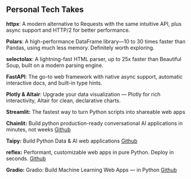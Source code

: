 ## Personal Tech Takes

**httpx**: A modern alternative to Requests with the same intuitive API, plus async support and HTTP/2 for better performance.

**Polars**: A high-performance DataFrame library—10 to 30 times faster than Pandas, using much less memory. Definitely worth exploring.

**selectolax**: A lightning-fast HTML parser, up to 25x faster than Beautiful Soup, built on a modern parsing engine.

**FastAPI**: The go-to web framework with native async support, automatic interactive docs, and built-in type hints.

**Plotly & Altair**: Upgrade your data visualization — Plotly for rich interactivity, Altair for clean, declarative charts.

**Streamlit:** The fastest way to turn Python scripts into shareable web apps

**Chainlit:** Build python production-ready conversational AI applications in minutes, not weeks [Github](https://github.com/Chainlit/chainlit)

**Taipy:** Build Python Data & AI web applications [Github](https://github.com/Avaiga/taipy)

**reflex:** Performant, customizable web apps in pure Python. Deploy in seconds. [Github](https://github.com/reflex-dev/reflex)

**Gradio:** Gradio: Build Machine Learning Web Apps — in Python [Github](https://github.com/gradio-app/gradio)





      
    




